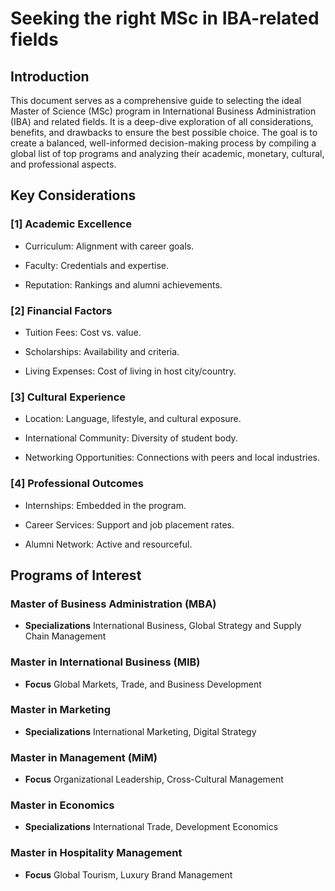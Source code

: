 # Seeking the right MSc in IBA-related fields

## Introduction

This document serves as a comprehensive guide to selecting the ideal Master of Science (MSc) program in International Business Administration (IBA) and related fields. It is a deep-dive exploration of all considerations, benefits, and drawbacks to ensure the best possible choice. The goal is to create a balanced, well-informed decision-making process by compiling a global list of top programs and analyzing their academic, monetary, cultural, and professional aspects.


## Key Considerations

### [1]  Academic Excellence

- Curriculum: Alignment with career goals.

- Faculty: Credentials and expertise.

- Reputation: Rankings and alumni achievements.

### [2]  Financial Factors

- Tuition Fees: Cost vs. value.

- Scholarships: Availability and criteria.

- Living Expenses: Cost of living in host city/country.

### [3]  Cultural Experience

- Location: Language, lifestyle, and cultural exposure.

- International Community: Diversity of student body.

- Networking Opportunities: Connections with peers and local industries.

### [4]  Professional Outcomes

- Internships: Embedded in the program.

- Career Services: Support and job placement rates.

- Alumni Network: Active and resourceful.


## Programs of Interest

### Master of Business Administration (MBA)
- **Specializations** International Business, Global Strategy and Supply Chain Management

### Master in International Business (MIB) 
- **Focus** Global Markets, Trade, and Business Development

### Master in Marketing
- **Specializations** International Marketing, Digital Strategy

### Master in Management (MiM)
- **Focus** Organizational Leadership, Cross-Cultural Management

### Master in Economics
- **Specializations** International Trade, Development Economics

### Master in Hospitality Management
- **Focus** Global Tourism, Luxury Brand Management
